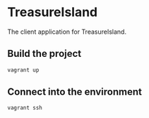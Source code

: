 # TreasureIsland

The client application for TreasureIsland.

## Build the project

```sh
vagrant up
```

## Connect into the environment

```sh
vagrant ssh
```
